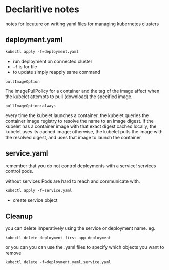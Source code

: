 # Declaritive notes

notes for lecuture on writing yaml files for managing kubernetes clusters

## deployment.yaml

```
kubectl apply -f=deployment.yaml
```
- run deployment on connected cluster
- `-f` is for file
- to update simply reapply same command

`pullImageOption` 

The imagePullPolicy for a container and the tag of the image affect when the kubelet attempts to pull (download) the specified image.

`pullImageOption:always`

every time the kubelet launches a container, the kubelet queries the container image registry to resolve the name to an image digest. If the kubelet has a container image with that exact digest cached locally, the kubelet uses its cached image; otherwise, the kubelet pulls the image with the resolved digest, and uses that image to launch the container


## service.yaml

remember that you do not control deployments with a service! 
services control pods.

without services Pods are hard to reach and communicate with.


```
kubectl apply -f=service.yaml
```
- create service object

 ## Cleanup

you can delete imperatively using the service or deployment name. eg.
```
kubectl delete deployment first-app-deployment
```
or you can you can use the .yaml files to specify which objects you want to remove
```
kubectl delete -f=deployment.yaml,service.yaml
```

